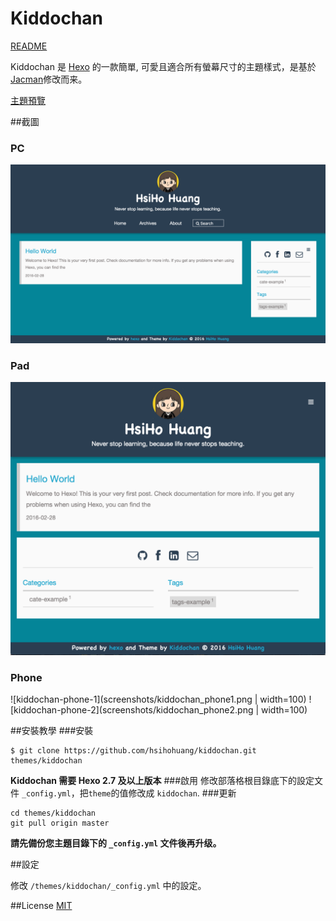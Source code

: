# Kiddochan

[README](/README.md)

Kiddochan 是 [Hexo](http://hexo.io) 的一款簡單, 可愛且適合所有螢幕尺寸的主題樣式，是基於[Jacman](https://github.com/wuchong/jacman)修改而来。


[主題預覽](http://blog.hsihohuang.info) 


##截圖
### PC
![kiddochan-pc](screenshots/kiddochan_pc.png)

### Pad
![kiddochan-pad](screenshots/kiddochan_pad.png)


### Phone
![kiddochan-phone-1](screenshots/kiddochan_phone1.png | width=100)
![kiddochan-phone-2](screenshots/kiddochan_phone2.png | width=100)


##安裝教學
###安裝
```
$ git clone https://github.com/hsihohuang/kiddochan.git themes/kiddochan
```
**Kiddochan 需要 Hexo 2.7 及以上版本** 
###啟用
修改部落格根目錄底下的設定文件 `_config.yml`，把`theme`的值修改成 `kiddochan`.
###更新
```
cd themes/kiddochan
git pull origin master
```
**請先備份您主題目錄下的 `_config.yml` 文件後再升级。**

##設定

修改  `/themes/kiddochan/_config.yml` 中的設定。


##License
[MIT](/LICENSE)
